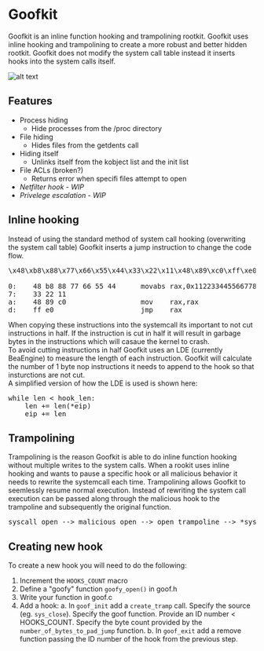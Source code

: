 # Goofkit
Goofkit is an inline function hooking and trampolining rootkit. Goofkit uses inline hooking and trampolining to create a more robust and better hidden rootkit. Goofkit does not modify the system call table instead it inserts hooks into the system calls itself.

![alt text](https://raw.githubusercontent.com/RITRedteam/goofkit/master/docs/Poster.png)

## Features
* Process hiding
  - Hide processes from the /proc directory
* File hiding
  - Hides files from the getdents call
* Hiding itself
  - Unlinks itself from the kobject list and the init list
* File ACLs (broken?)
  - Returns error when specifi files attempt to open
* _Netfilter hook - WIP_
* _Privelege escalation - WIP_

## Inline hooking
Instead of using the standard method of system call hooking (overwriting the system call table) Goofkit inserts a jump instruction to change the code flow.
<pre>
\x48\xb8\x88\x77\x66\x55\x44\x33\x22\x11\x48\x89\xc0\xff\xe0

0:    48 b8 88 77 66 55 44      movabs rax,0x1122334455667788   ; load address into RAX
7:    33 22 11
a:    48 89 c0                  mov    rax,rax                  ; required but not sure why
d:    ff e0                     jmp    rax                      ; jump to address
</pre>
When copying these instructions into the systemcall its important to not cut instructions in half. If the instruction is cut in half it will result in garbage bytes in the instructions which will casaue the kernel to crash.<br>
To avoid cutting instructions in half Goofkit uses an LDE (currently BeaEngine) to measure the length of each instruction. Goofkit will calculate the number of 1 byte nop instructions it needs to append to the hook so that insturctions are not cut. <br>
A simplified version of how the LDE is used is shown here:
<pre>
while len < hook_len:
    len += len(*eip)
    eip += len
</pre>

## Trampolining
Trampolining is the reason Goofkit is able to do inline function hooking without multiple writes to the system calls. When a rookit uses inline hooking and wants to pause a specific hook or all malicious behavior it needs to rewrite the systemcall each time. Trampolining allows Goofkit to seemlessly resume normal execution. Instead of rewriting the system call execution can be passed along through the malicious hook to the trampoline and subsequently the original function.

<pre>
syscall_open --> malicious_open --> open_trampoline --> *syscall_open+offset_of_hook*
</pre>

## Creating new hook
To create a new hook you will need to do the following:
1. Increment the `HOOKS_COUNT` macro
2. Define a "goofy" function `goofy_open()` in goof.h
3. Write your function in goof.c
4. Add a hook: 
  a. In  `goof_init` add a `create_tramp` call. Specify the source (eg. `sys_close`). Specify the goof function. Provide an ID number < HOOKS_COUNT. Specify the byte count provided by the `number_of_bytes_to_pad_jump` function.
  b. In `goof_exit` add a remove function passing the ID number of the hook from the previous step.
